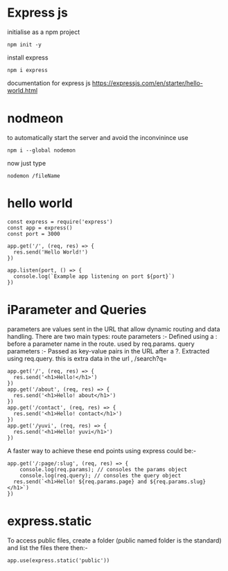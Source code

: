# Express js

initialise as a npm project 

```
npm init -y
```

install express
```
npm i express
```

documentation for express js 
https://expressjs.com/en/starter/hello-world.html 


# nodmeon
to automatically start the server and avoid the inconvinince use 

```
npm i --global nodemon
```

now just type 

```
nodemon /fileName
```

# hello world

```
const express = require('express')
const app = express()
const port = 3000

app.get('/', (req, res) => {
  res.send('Hello World!')
})

app.listen(port, () => {
  console.log(`Example app listening on port ${port}`)
})
```

# iParameter and Queries

parameters are values sent in the URL that allow dynamic routing and data handling. There are two main types:
route parameters :- Defined using a : before a parameter name in the route.
                    used by req.params. 
query parameters :- Passed as key-value pairs in the URL after a ?.
                    Extracted using req.query.
                    this is extra data in the url , /search?q=  

```
app.get('/', (req, res) => {
  res.send('<h1>Hello!</h1>')
})
app.get('/about', (req, res) => {
  res.send('<h1>Hello! about</h1>')
})
app.get('/contact', (req, res) => {
  res.send('<h1>Hello! contact</h1>')
})
app.get('/yuvi', (req, res) => {
  res.send('<h1>Hello! yuvi</h1>')
})
```

A faster way to achieve these end points using express could be:-

```
app.get('/:page/:slug', (req, res) => {
    console.log(req.params); // consoles the params object
    console.log(req.query); // consoles the query object
  res.send(`<h1>Hello! ${req.params.page} and ${req.params.slug}</h1>`)
})
```

# express.static

To access public files, create a folder (public named folder is the standard) and list the files there then:-

```
app.use(express.static('public'))
```